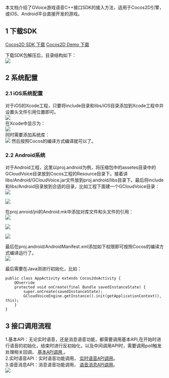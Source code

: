 本文档介绍了GVoice游戏语音C++接口SDK的接入方法，适用于Cocos2D引擎，或iOS、Android平台直接开发的游戏。

## 1 下载SDK
[Cocos2D SDK 下载](http://tce.fsphere.cn/document/product/556/10041)
[Cocos2D Demo 下载](http://tce.fsphere.cn/document/product/556/10042)

下载SDK包解压后，目录结构如下：  
![](http://imgcache.tce.fsphere.cn/static/mc.qcloudimg.com/static/img/2f7a1f0e63529d18107011635287be2a/ml.png)
## 2 系统配置

### 2.1 iOS系统配置
对于iOS的Xcode工程，只要将include目录和libs/iOS目录添加到Xcode工程中并设置头文件引用位置即可。  
![](http://imgcache.tce.fsphere.cn/static/mc.qcloudimg.com/static/img/d186e23a1f2db7d43e474be2e0f1ca2e/ios.png)  
在Xcode中显示为：  
![](http://imgcache.tce.fsphere.cn/static/mc.qcloudimg.com/static/img/e0d3b66bd24110e3f660a0af924e703f/ios2.png)  
同时需要添加系统库：  
![](http://imgcache.tce.fsphere.cn/static/mc.qcloudimg.com/static/img/e0cdfcc5b722513e1d9816ee09acd768/ios3.png)
然后按照Cocos的编译方式编译就可以了。

### 2.2 Android系统

对于Android工程，这里以proj.android为例，将压缩包中的assetes目录中的GCloudVoice目录放到Cocos工程的Resource目录下。接着讲libs/Android/GCloudVoice.jar文件放到proj.android/libs目录下。最后将include和libs/Android目录放到合适的目录，比如工程下面建一个GCloudVoice目录：  
![](http://imgcache.tce.fsphere.cn/static/mc.qcloudimg.com/static/img/90acaeb06e746d2acd5d07c2f41bc232/a1.png)
    
![](http://imgcache.tce.fsphere.cn/static/mc.qcloudimg.com/static/img/2e44876b63428705d2272969054dfe2f/a2.png)    

在proj.anroid/jni的Android.mk中添加对库文件和头文件的引用：     
![](http://imgcache.tce.fsphere.cn/static/mc.qcloudimg.com/static/img/1404bf2b0695df38f6c9a384535d38e1/a3.png)
   
![](http://imgcache.tce.fsphere.cn/static/mc.qcloudimg.com/static/img/23e45d00dceb4e5c3579694f302b8def/a4.png)
  
![](http://imgcache.tce.fsphere.cn/static/mc.qcloudimg.com/static/img/f0879d7be78cf030df4bb8e8992ec0ea/a5.png)    

最后在proj.android/AndroidManifest.xml添加如下权限即可按照Cocos的编译方式编译运行了。    
![](http://imgcache.tce.fsphere.cn/static/mc.qcloudimg.com/static/img/381baf249785146078c5ce1c7f5ef24c/a6.png)  

最后需要在Java测进行初始化，比如：  

    public class AppActivity extends Cocos2dxActivity {
    	@Override
    	protected void onCreate(final Bundle savedInstanceState) {
    		super.onCreate(savedInstanceState);
    		GCloudVoiceEngine.getInstance().init(getApplicationContext(), this);
    	}
    }
## 3 接口调用流程
1.基本API：无论实时语音，还是消息语音功能，都需要调用基本API,在开始时进行语音的初始化，结束时进行反初始化，以及中间调用API时，需要调用poll触发处理相关回调，
[基本API调用 ](http://tce.fsphere.cn/document/product/556/7665)。  
2.实时语音API：实时语音功能调用，
[实时语音API调用](http://tce.fsphere.cn/document/product/556/7667)。   
3.语音消息API：消息语音功能调用，
[语音消息API调用](http://tce.fsphere.cn/document/product/556/7670)。    
![](http://imgcache.tce.fsphere.cn/static/mc.qcloudimg.com/static/img/c2055b982fda95b416144c907dfceed0/1.png)  


 
